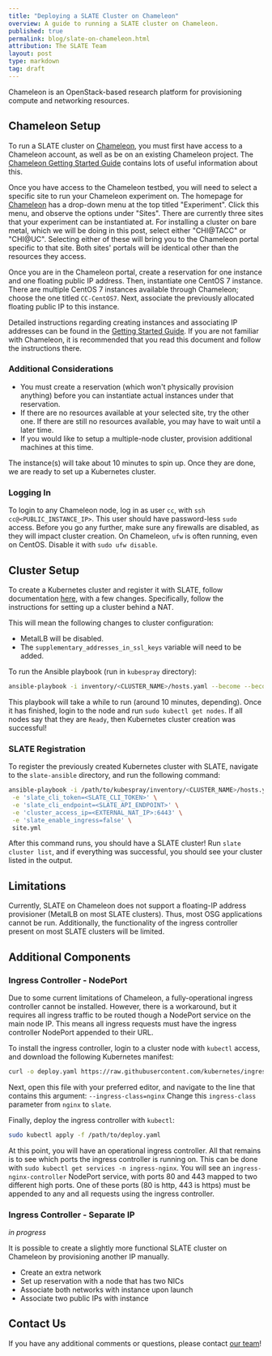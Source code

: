 ```yaml
---
title: "Deploying a SLATE Cluster on Chameleon"
overview: A guide to running a SLATE cluster on Chameleon.
published: true
permalink: blog/slate-on-chameleon.html
attribution: The SLATE Team
layout: post
type: markdown
tag: draft
---
```


Chameleon is an OpenStack-based research platform for provisioning compute and networking resources.

<!--end_excerpt-->


## Chameleon Setup

To run a SLATE cluster on [Chameleon](https://www.chameleoncloud.org/), you must first have access to a Chameleon account, as well as be on an existing Chameleon project. 
The [Chameleon Getting Started Guide](https://chameleoncloud.readthedocs.io/en/latest/getting-started/index.html) contains lots of useful information about this.

Once you have access to the Chameleon testbed, you will need to select a specific site to run your Chameleon experiment on. 
The homepage for [Chameleon](https://www.chameleoncloud.org/) has a drop-down menu at the top titled "Experiment".
Click this menu, and observe the options under "Sites". There are currently three sites that your experiment can be instantiated at.
For installing a cluster on bare metal, which we will be doing in this post, select either "CHI@TACC" or "CHI@UC".
Selecting either of these will bring you to the Chameleon portal specific to that site.
Both sites' portals will be identical other than the resources they access.

Once you are in the Chameleon portal, create a reservation for one instance and one floating public IP address. 
Then, instantiate one CentOS 7 instance.
There are multiple CentOS 7 instances available through Chameleon; choose the one titled `CC-CentOS7`.
Next, associate the previously allocated floating public IP to this instance. 

Detailed instructions regarding creating instances and associating IP addresses can be found in the [Getting Started Guide](https://chameleoncloud.readthedocs.io/en/latest/getting-started/index.html).
If you are not familiar with Chameleon, it is recommended that you read this document and follow the instructions there.

### Additional Considerations
* You must create a reservation (which won't physically provision anything) before you can instantiate actual instances under that reservation.
* If there are no resources available at your selected site, try the other one. If there are still no resources available, you may have to wait until a later time.
* If you would like to setup a multiple-node cluster, provision additional machines at this time.


The instance(s) will take about 10 minutes to spin up.
Once they are done, we are ready to set up a Kubernetes cluster.

### Logging In

To login to any Chameleon node, log in as user `cc`, with `ssh cc@<PUBLIC_INSTANCE_IP>`.
This user should have password-less `sudo` access.
Before you go any further, make sure any firewalls are disabled, as they will impact cluster creation.
On Chameleon, `ufw` is often running, even on CentOS. 
Disable it with `sudo ufw disable`.


## Cluster Setup

To create a Kubernetes cluster and register it with SLATE, follow documentation [here](https://slateci.io/docs/cluster/automated/introduction.html), with a few changes.
Specifically, follow the instructions for setting up a cluster behind a NAT.

This will mean the following changes to cluster configuration:
* MetalLB will be disabled. 
* The `supplementary_addresses_in_ssl_keys` variable will need to be added.

<!-- TODO: update this link -->
<!-- Instructions for both of these things can be found in the [additional configurations](https://slateci.io/docs/cluster/automated/additional-configs.html) section of the docs. -->

To run the Ansible playbook (run in `kubespray` directory):
```bash
ansible-playbook -i inventory/<CLUSTER_NAME>/hosts.yaml --become --become-user=root -u <SSH_USER> cluster.yml
```

This playbook will take a while to run (around 10 minutes, depending).
Once it has finished, login to the node and run `sudo kubectl get nodes`.
If all nodes say that they are `Ready`, then Kubernetes cluster creation was successful!


### SLATE Registration

To register the previously created Kubernetes cluster with SLATE, navigate to the `slate-ansible` directory, and run the following command:
```bash
ansible-playbook -i /path/to/kubespray/inventory/<CLUSTER_NAME>/hosts.yaml -u <SSH_USER> --become --become-user=root \
 -e 'slate_cli_token=<SLATE_CLI_TOKEN>' \
 -e 'slate_cli_endpoint=<SLATE_API_ENDPOINT>' \
 -e 'cluster_access_ip=<EXTERNAL_NAT_IP>:6443' \
 -e 'slate_enable_ingress=false' \
 site.yml
```

After this command runs, you should have a SLATE cluster!
Run `slate cluster list`, and if everything was successful, you should see your cluster listed in the output.


## Limitations

Currently, SLATE on Chameleon does not support a floating-IP address provisioner (MetalLB on most SLATE clusters). Thus, most OSG applications cannot be run. Additionally, the functionality of the ingress controller present on most SLATE clusters will be limited.


## Additional Components

### Ingress Controller - NodePort
	
Due to some current limitations of Chameleon, a fully-operational ingress controller cannot be installed. 
However, there is a workaround, but it requires all ingress traffic to be routed though a NodePort service on the main node IP.
This means all ingress requests must have the ingress controller NodePort appended to their URL.

To install the ingress controller, login to a cluster node with `kubectl` access, and download the following Kubernetes manifest:
```bash
curl -o deploy.yaml https://raw.githubusercontent.com/kubernetes/ingress-nginx/controller-v0.44.0/deploy/static/provider/baremetal/deploy.yaml
```

Next, open this file with your preferred editor, and navigate to the line that contains this argument: `--ingress-class=nginx`
Change this `ingress-class` parameter from `nginx` to `slate`. 

Finally, deploy the ingress controller with `kubectl`:
```bash
sudo kubectl apply -f /path/to/deploy.yaml
```

At this point, you will have an operational ingress controller. All that remains is to see which ports the ingress controller is running on. This can be done with `sudo kubectl get services -n ingress-nginx`. 
You will see an `ingress-nginx-controller` NodePort service, with ports 80 and 443 mapped to two different high ports. One of these ports (80 is http, 443 is https) must be appended to any and all requests using the ingress controller.


### Ingress Controller - Separate IP

*in progress*

It is possible to create a slightly more functional SLATE cluster on Chameleon by provisioning another IP manually.

* Create an extra network
* Set up reservation with a node that has two NICs
* Associate both networks with instance upon launch
* Associate two public IPs with instance


## Contact Us

If you have any additional comments or questions, please contact [our team](https://slateci.io/community/)!

